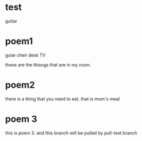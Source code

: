 # test
guitar

# poem1
guiar
cheir
desk
TV

these are the thisngs that are in my room.


# poem2

there is a thing that you need to eat.
that is mom's meal

# poem 3
this is poem 3. and this branch will be pulled by pull-test branch